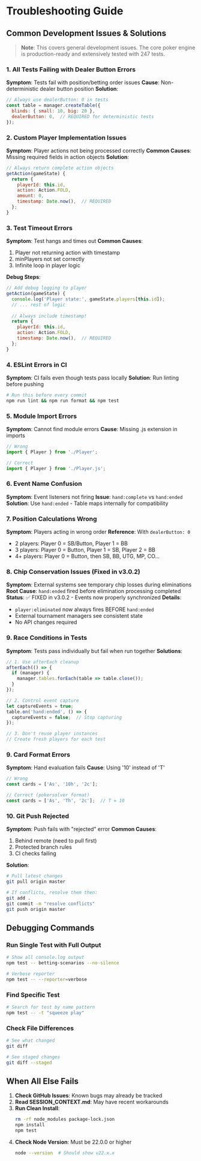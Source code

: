 # Troubleshooting Guide

## Common Development Issues & Solutions

> **Note**: This covers general development issues. The core poker engine is production-ready and extensively tested with 247 tests.

### 1. All Tests Failing with Dealer Button Errors
**Symptom**: Tests fail with position/betting order issues
**Cause**: Non-deterministic dealer button position
**Solution**: 
```javascript
// Always use dealerButton: 0 in tests
const table = manager.createTable({
  blinds: { small: 10, big: 20 },
  dealerButton: 0,  // REQUIRED for deterministic tests
});
```

### 2. Custom Player Implementation Issues
**Symptom**: Player actions not being processed correctly
**Common Causes**: Missing required fields in action objects
**Solution**: 
```javascript
// Always return complete action objects
getAction(gameState) {
  return {
    playerId: this.id,
    action: Action.FOLD,
    amount: 0,
    timestamp: Date.now(),  // REQUIRED
  };
}
```

### 3. Test Timeout Errors
**Symptom**: Test hangs and times out
**Common Causes**:
1. Player not returning action with timestamp
2. minPlayers not set correctly
3. Infinite loop in player logic

**Debug Steps**:
```javascript
// Add debug logging to player
getAction(gameState) {
  console.log('Player state:', gameState.players[this.id]);
  // ... rest of logic
  
  // Always include timestamp!
  return {
    playerId: this.id,
    action: Action.FOLD,
    timestamp: Date.now(),  // REQUIRED
  };
}
```

### 4. ESLint Errors in CI
**Symptom**: CI fails even though tests pass locally
**Solution**: Run linting before pushing
```bash
# Run this before every commit
npm run lint && npm run format && npm test
```

### 5. Module Import Errors
**Symptom**: Cannot find module errors
**Cause**: Missing .js extension in imports
```javascript
// Wrong
import { Player } from './Player';

// Correct
import { Player } from './Player.js';
```

### 6. Event Name Confusion
**Symptom**: Event listeners not firing
**Issue**: `hand:complete` vs `hand:ended`
**Solution**: Use `hand:ended` - Table maps internally for compatibility

### 7. Position Calculations Wrong
**Symptom**: Players acting in wrong order
**Reference**: With `dealerButton: 0`
- 2 players: Player 0 = SB/Button, Player 1 = BB
- 3 players: Player 0 = Button, Player 1 = SB, Player 2 = BB
- 4+ players: Player 0 = Button, then SB, BB, UTG, MP, CO...

### 8. Chip Conservation Issues (Fixed in v3.0.2)
**Symptom**: External systems see temporary chip losses during eliminations
**Root Cause**: `hand:ended` fired before elimination processing completed
**Status**: ✅ FIXED in v3.0.2 - Events now properly synchronized
**Details**: 
- `player:eliminated` now always fires BEFORE `hand:ended`
- External tournament managers see consistent state
- No API changes required

### 9. Race Conditions in Tests
**Symptom**: Tests pass individually but fail when run together
**Solutions**:
```javascript
// 1. Use afterEach cleanup
afterEach(() => {
  if (manager) {
    manager.tables.forEach(table => table.close());
  }
});

// 2. Control event capture
let captureEvents = true;
table.on('hand:ended', () => {
  captureEvents = false;  // Stop capturing
});

// 3. Don't reuse player instances
// Create fresh players for each test
```

### 9. Card Format Errors
**Symptom**: Hand evaluation fails
**Cause**: Using '10' instead of 'T'
```javascript
// Wrong
const cards = ['As', '10h', '2c'];

// Correct (pokersolver format)
const cards = ['As', 'Th', '2c'];  // T = 10
```

### 10. Git Push Rejected
**Symptom**: Push fails with "rejected" error
**Common Causes**:
1. Behind remote (need to pull first)
2. Protected branch rules
3. CI checks failing

**Solution**:
```bash
# Pull latest changes
git pull origin master

# If conflicts, resolve them then:
git add .
git commit -m "resolve conflicts"
git push origin master
```

## Debugging Commands

### Run Single Test with Full Output
```bash
# Show all console.log output
npm test -- betting-scenarios --no-silence

# Verbose reporter
npm test -- --reporter=verbose
```

### Find Specific Test
```bash
# Search for test by name pattern
npm test -- -t "squeeze play"
```

### Check File Differences
```bash
# See what changed
git diff

# See staged changes
git diff --staged
```

## When All Else Fails

1. **Check GitHub Issues**: Known bugs may already be tracked
2. **Read SESSION_CONTEXT.md**: May have recent workarounds
3. **Run Clean Install**:
   ```bash
   rm -rf node_modules package-lock.json
   npm install
   npm test
   ```
4. **Check Node Version**: Must be 22.0.0 or higher
   ```bash
   node --version  # Should show v22.x.x
   ```